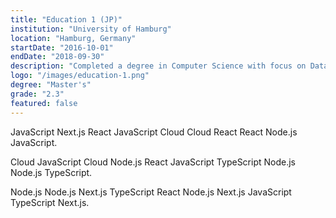 ```yaml
---
title: "Education 1 (JP)"
institution: "University of Hamburg"
location: "Hamburg, Germany"
startDate: "2016-10-01"
endDate: "2018-09-30"
description: "Completed a degree in Computer Science with focus on Data Science."
logo: "/images/education-1.png"
degree: "Master's"
grade: "2.3"
featured: false
---
```


JavaScript Next.js React JavaScript Cloud Cloud React React Node.js JavaScript.

Cloud JavaScript Cloud Node.js React JavaScript TypeScript Node.js Node.js TypeScript.

Node.js Node.js Next.js TypeScript React Node.js Next.js JavaScript TypeScript Next.js.
